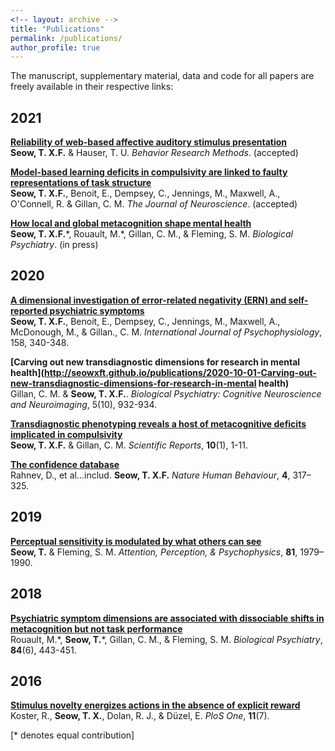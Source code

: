 ```yaml
---
<!-- layout: archive -->
title: "Publications"
permalink: /publications/
author_profile: true
---
```


The manuscript, supplementary material, data and code for all papers are freely available in their respective links:

## 2021

<b>[Reliability of web-based affective auditory stimulus presentation](http://seowxft.github.io/publications/2021-02-08-Reliability-of-web-based-auditory-stimulus-presentation)</b><br>
<strong>Seow, T. X.F.</strong> & Hauser, T. U. <i>Behavior Research Methods</i>. (accepted)

<b>[Model-based learning deficits in compulsivity are linked to faulty representations of task structure](http://seowxft.github.io/publications/2020-06-12-Modelbased-deficits-in-compulsivity-are-linked-to-faulty-representations-of-task-structure)</b><br>
<strong>Seow, T. X.F.</strong>, Benoit, E., Dempsey, C., Jennings, M., Maxwell, A., O'Connell, R. & Gillan, C. M. <i>The Journal of Neuroscience</i>. (accepted)

<b>[How local and global metacognition shape mental health](http://seowxft.github.io/publications/2021-05-24-How-local-and-global-metacognition-shape-mental-health)</b><br>
<strong>Seow, T. X.F.</strong>\*, Rouault, M.\*, Gillan, C. M., & Fleming, S. M. <i>Biological Psychiatry</i>. (in press)

## 2020

<b>[A dimensional investigation of error-related negativity (ERN) and self-reported psychiatric symptoms](http://seowxft.github.io/publications/2020-10-17-A-dimensional-study-of-error-related-negativity-ERN-and-self-reported-psychiatric-symptoms)</b><br>
<strong>Seow, T. X.F.</strong>, Benoit, E., Dempsey, C., Jennings, M., Maxwell, A., McDonough, M., & Gillan., C. M. <i>International Journal of Psychophysiology</i>, 158, 340-348.

<b>[Carving out new transdiagnostic dimensions for research in mental health](http://seowxft.github.io/publications/2020-10-01-Carving-out-new-transdiagnostic-dimensions-for-research-in-mental health)</b><br>
Gillan, C. M. & <strong>Seow, T. X.F.</strong>. <i>Biological Psychiatry: Cognitive Neuroscience and Neuroimaging</i>, 5(10), 932-934.

<b>[Transdiagnostic phenotyping reveals a host of metacognitive deficits implicated in compulsivity](http://seowxft.github.io/publications/2020-02-19-Transdiagnostic-phenotyping-reveals-a-host-of-metacognitive-deficits-implicated-in-compulsivity)</b><br>
<strong>Seow, T. X.F.</strong> & Gillan, C. M. <i>Scientific Reports</i>, <strong>10</strong>(1), 1-11.

<b>[The confidence database](http://seowxft.github.io/publications/2020-02-03-The-confidence-database)</b><br>
Rahnev, D., et al...includ. <strong>Seow, T. X.F.</strong> <i>Nature Human Behaviour</i>, <strong>4</strong>, 317–325.

## 2019

<b>[Perceptual sensitivity is modulated by what others can see](http://seowxft.github.io/publications/2019-03-06-Perceptual-sensitivity-is-modulated-by-what-others-can-see)</b><br>
<strong>Seow, T.</strong> & Fleming, S. M. <i>Attention, Perception, & Psychophysics</i>, <strong>81</strong>, 1979–1990.

## 2018

<b>[Psychiatric symptom dimensions are associated with dissociable shifts in metacognition but not task performance](http://seowxft.github.io/publications/2018-10-15-Psychiatric-symptom-dimensions-are-associated-with-dissociable-shifts-in-metacognition-but-not-task-performance)</b><br>
Rouault, M.\*, <strong>Seow, T.</strong>\*, Gillan, C. M., & Fleming, S. M. <i>Biological Psychiatry</i>, <strong>84</strong>(6), 443-451.

## 2016

<b>[Stimulus novelty energizes actions in the absence of explicit reward](http://seowxft.github.io/publications/2016-07-14-Stimulus-novelty-energizes-actions-in-the-absence-of-explicit-reward)</b><br>
Koster, R., <strong>Seow, T. X.</strong>, Dolan, R. J., & Düzel, E. <i>PloS One</i>, <strong>11</strong>(7).

[\* denotes equal contribution]
